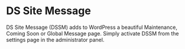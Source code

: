 # DS Site Message
DS Site Message (DSSM) adds to WordPress a beautiful Maintenance, Coming Soon or Global Message page. Simply activate DSSM from the settings page in the administrator panel.
